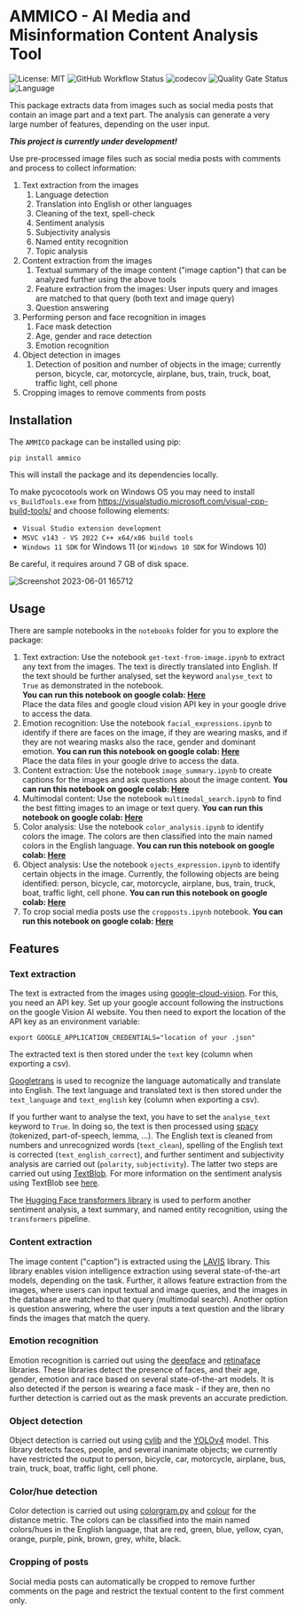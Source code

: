 # AMMICO - AI Media and Misinformation Content Analysis Tool

![License: MIT](https://img.shields.io/github/license/ssciwr/AMMICO)
![GitHub Workflow Status](https://img.shields.io/github/actions/workflow/status/ssciwr/AMMICO/ci.yml?branch=main)
![codecov](https://img.shields.io/codecov/c/github/ssciwr/AMMICO)
![Quality Gate Status](https://sonarcloud.io/api/project_badges/measure?project=ssciwr_ammico&metric=alert_status)
![Language](https://img.shields.io/github/languages/top/ssciwr/AMMICO)

This package extracts data from images such as social media posts that contain an image part and a text part. The analysis can generate a very large number of features, depending on the user input.

**_This project is currently under development!_**

Use pre-processed image files such as social media posts with comments and process to collect information:
1. Text extraction from the images
    1. Language detection
    1. Translation into English or other languages
    1. Cleaning of the text, spell-check
    1. Sentiment analysis
    1. Subjectivity analysis
    1. Named entity recognition
    1. Topic analysis
1. Content extraction from the images
    1. Textual summary of the image content ("image caption") that can be analyzed further using the above tools
    1. Feature extraction from the images: User inputs query and images are matched to that query (both text and image query)
    1. Question answering   
1. Performing person and face recognition in images
    1. Face mask detection
    1. Age, gender and race detection
    1. Emotion recognition
1. Object detection in images
    1. Detection of position and number of objects in the image; currently  person, bicycle, car, motorcycle, airplane, bus, train, truck, boat, traffic light, cell phone
1. Cropping images to remove comments from posts
 

## Installation

The `AMMICO` package can be installed using pip: 
```
pip install ammico
```
This will install the package and its dependencies locally.

To make pycocotools work on Windows OS you may need to install `vs_BuildTools.exe` from https://visualstudio.microsoft.com/visual-cpp-build-tools/ and choose following elements:
- `Visual Studio extension development`
- `MSVC v143 - VS 2022 C++ x64/x86 build tools`
- `Windows 11 SDK` for Windows 11 (or `Windows 10 SDK` for Windows 10)

Be careful, it requires around 7 GB of disk space.

![Screenshot 2023-06-01 165712](https://github.com/ssciwr/AMMICO/assets/8105097/3dfb302f-c390-46a7-a700-4e044f56c30f)

## Usage

There are sample notebooks in the `notebooks` folder for you to explore the package:
1. Text extraction: Use the notebook `get-text-from-image.ipynb` to extract any text from the images. The text is directly translated into English. If the text should be further analysed, set the keyword `analyse_text` to `True` as demonstrated in the notebook.\
**You can run this notebook on google colab: [Here](https://colab.research.google.com/github/ssciwr/ammico/blob/main/ammico/notebooks/get-text-from-image.ipynb)**  
Place the data files and google cloud vision API key in your google drive to access the data.
1. Emotion recognition: Use the notebook `facial_expressions.ipynb` to identify if there are faces on the image, if they are wearing masks, and if they are not wearing masks also the race, gender and dominant emotion.
**You can run this notebook on google colab: [Here](https://colab.research.google.com/github/ssciwr/ammico/blob/main/ammico/notebooks/facial_expressions.ipynb)**   
Place the data files in your google drive to access the data.
1. Content extraction: Use the notebook `image_summary.ipynb` to create captions for the images and ask questions about the image content.
**You can run this notebook on google colab: [Here](https://colab.research.google.com/github/ssciwr/ammico/blob/main/ammico/notebooks/image_summary.ipynb)**
1. Multimodal content: Use the notebook `multimodal_search.ipynb` to find the best fitting images to an image or text query.
**You can run this notebook on google colab: [Here](https://colab.research.google.com/github/ssciwr/ammico/blob/main/ammico/notebooks/multimodal_search.ipynb)**
1. Color analysis: Use the notebook `color_analysis.ipynb` to identify colors the image. The colors are then classified into the main named colors in the English language.
**You can run this notebook on google colab: [Here](https://colab.research.google.com/github/ssciwr/ammico/blob/main/ammico/notebooks/colors_analysis.ipynb)**
1. Object analysis: Use the notebook `ojects_expression.ipynb` to identify certain objects in the image. Currently, the following objects are being identified: person, bicycle, car, motorcycle, airplane, bus, train, truck, boat, traffic light, cell phone.
**You can run this notebook on google colab: [Here](https://colab.research.google.com/github/ssciwr/ammico/blob/main/ammico/notebooks/objects_expression.ipynb)**
1. To crop social media posts use the `cropposts.ipynb` notebook. 
**You can run this notebook on google colab: [Here](https://colab.research.google.com/github/ssciwr/ammico/blob/main/ammico/notebooks/cropposts.ipynb)**

## Features
### Text extraction
The text is extracted from the images using [google-cloud-vision](https://cloud.google.com/vision). For this, you need an API key. Set up your google account following the instructions on the google Vision AI website.
You then need to export the location of the API key as an environment variable:
```
export GOOGLE_APPLICATION_CREDENTIALS="location of your .json"
```
The extracted text is then stored under the `text` key (column when exporting a csv).

[Googletrans](https://py-googletrans.readthedocs.io/en/latest/) is used to recognize the language automatically and translate into English. The text language and translated text is then stored under the `text_language` and `text_english` key (column when exporting a csv).

If you further want to analyse the text, you have to set the `analyse_text` keyword to `True`. In doing so, the text is then processed using [spacy](https://spacy.io/) (tokenized, part-of-speech, lemma, ...). The English text is cleaned from numbers and unrecognized words (`text_clean`), spelling of the English text is corrected (`text_english_correct`), and further sentiment and subjectivity analysis are carried out (`polarity`, `subjectivity`). The latter two steps are carried out using [TextBlob](https://textblob.readthedocs.io/en/dev/index.html). For more information on the sentiment analysis using TextBlob see [here](https://towardsdatascience.com/my-absolute-go-to-for-sentiment-analysis-textblob-3ac3a11d524).

The [Hugging Face transformers library](https://huggingface.co/) is used to perform another sentiment analysis, a text summary, and named entity recognition, using the `transformers` pipeline.

### Content extraction

The image content ("caption") is extracted using the [LAVIS](https://github.com/salesforce/LAVIS) library. This library enables vision intelligence extraction using several state-of-the-art models, depending on the task. Further, it allows feature extraction from the images, where users can input textual and image queries, and the images in the database are matched to that query (multimodal search). Another option is question answering, where the user inputs a text question and the library finds the images that match the query.

### Emotion recognition

Emotion recognition is carried out using the [deepface](https://github.com/serengil/deepface) and [retinaface](https://github.com/serengil/retinaface) libraries. These libraries detect the presence of faces, and their age, gender, emotion and race based on several state-of-the-art models. It is also detected if the person is wearing a face mask - if they are, then no further detection is carried out as the mask prevents an accurate prediction.

### Object detection

Object detection is carried out using [cvlib](https://github.com/arunponnusamy/cvlib) and the [YOLOv4](https://github.com/AlexeyAB/darknet) model. This library detects faces, people, and several inanimate objects; we currently have restricted the output to person, bicycle, car, motorcycle, airplane, bus, train, truck, boat, traffic light, cell phone.

### Color/hue detection

Color detection is carried out using [colorgram.py](https://github.com/obskyr/colorgram.py) and [colour](https://github.com/vaab/colour) for the distance metric. The colors can be classified into the main named colors/hues in the English language, that are red, green, blue, yellow, cyan, orange, purple, pink, brown, grey, white, black.

### Cropping of posts

Social media posts can automatically be cropped to remove further comments on the page and restrict the textual content to the first comment only.